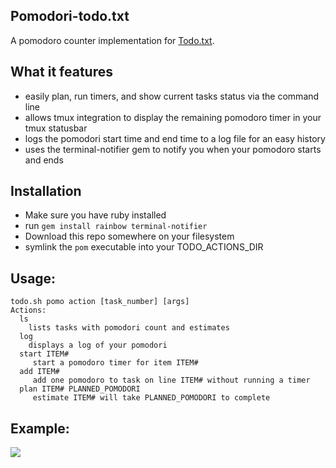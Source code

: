 ## Pomodori-todo.txt

A pomodoro counter implementation for [Todo.txt](http://todotxt.com/).

## What it features

* easily plan, run timers, and show current tasks status via the command line
* allows tmux integration to display the remaining pomodoro timer in your tmux statusbar
* logs the pomodori start time and end time to a log file for an easy history
* uses the terminal-notifier gem to notify you when your pomodoro starts and ends

## Installation

* Make sure you have ruby installed
* run `gem install rainbow terminal-notifier`
* Download this repo somewhere on your filesystem
* symlink the `pom` executable into your TODO_ACTIONS_DIR

## Usage:

    todo.sh pomo action [task_number] [args]
    Actions:
      ls
        lists tasks with pomodori count and estimates
      log
        displays a log of your pomodori
      start ITEM#
         start a pomodoro timer for item ITEM#
      add ITEM#
         add one pomodoro to task on line ITEM# without running a timer
      plan ITEM# PLANNED_POMODORI
         estimate ITEM# will take PLANNED_POMODORI to complete


## Example:

<img src="https://raw.github.com/metalelf0/pomodori-todo.txt/master/screenshot.png">
